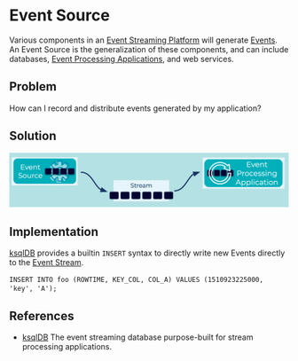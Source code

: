 # Event Source 
Various components in an [Event Streaming Platform](../event-stream/event-streaming-platform.md) will generate [Events](../event/event.md). An Event Source is the generalization of these components, and can include databases, [Event Processing Applications](../event-processing/event-processing-application.md), and web services. 

## Problem
How can I record and distribute events generated by my application?

## Solution
![event-source](../img/event-source.png)

## Implementation
[ksqlDB](https://ksqldb.io/) provides a builtin `INSERT` syntax to directly write new Events directly to the [Event Stream](../event-stream/event-stream.md).
```
INSERT INTO foo (ROWTIME, KEY_COL, COL_A) VALUES (1510923225000, 'key', 'A');
```

## References
* [ksqlDB](https://ksqldb.io/) The event streaming database purpose-built for stream processing applications.

